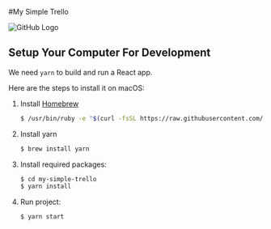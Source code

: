#My Simple Trello 


![GitHub Logo](https://media-private.canva.com/9qxAs/MAD9kg9qxAs/1/tl.png?response-expires=Fri%2C%2029%20May%202020%2015%3A02%3A42%20GMT&X-Amz-Algorithm=AWS4-HMAC-SHA256&X-Amz-Date=20200529T120421Z&X-Amz-SignedHeaders=host&X-Amz-Expires=10700&X-Amz-Credential=AKIAJWF6QO3UH4PAAJ6Q%2F20200529%2Fus-east-1%2Fs3%2Faws4_request&X-Amz-Signature=4d64122606f32b0cac5e38629787a9be37737ec20d00c1a3058ff80b59e23fc2)






## Setup Your Computer For Development

We need `yarn` to build and run a React app.


Here are the steps to install it on macOS:

1. Install [Homebrew](https://brew.sh/)
   ```bash
   $ /usr/bin/ruby -e "$(curl -fsSL https://raw.githubusercontent.com/Homebrew/install/master/install)"
   ```
2. Install yarn
   ```bash
   $ brew install yarn
   ```
3. Install required packages:
   ```bash
   $ cd my-simple-trello
   $ yarn install
   ```
4. Run project:
   ```bash
   $ yarn start
   ```
